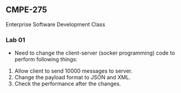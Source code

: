 ## CMPE-275
Enterprise Software Development Class

### Lab 01

* Need to change the client-server (socker programming) code to perform following things: 
1. Allow client to send 10000 messages to server.
2. Change the payload format to JSON and XML.
3. Check the performance after the changes.
